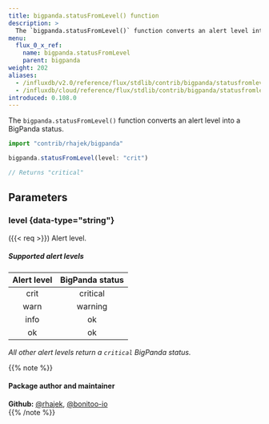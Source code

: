 ```yaml
---
title: bigpanda.statusFromLevel() function
description: >
  The `bigpanda.statusFromLevel()` function converts an alert level into a BigPanda status.
menu:
  flux_0_x_ref:
    name: bigpanda.statusFromLevel
    parent: bigpanda
weight: 202
aliases:
  - /influxdb/v2.0/reference/flux/stdlib/contrib/bigpanda/statusfromlevel/
  - /influxdb/cloud/reference/flux/stdlib/contrib/bigpanda/statusfromlevel/
introduced: 0.108.0
---
```


The `bigpanda.statusFromLevel()` function converts an alert level into a BigPanda status.

```js
import "contrib/rhajek/bigpanda"

bigpanda.statusFromLevel(level: "crit")

// Returns "critical"
```

## Parameters

### level {data-type="string"}
({{< req >}})
Alert level.

##### Supported alert levels

| Alert level | BigPanda status |
|:-----------:|:---------------:|
| crit        | critical        |
| warn        | warning         |
| info        | ok              |
| ok          | ok              |

_All other alert levels return a `critical` BigPanda status._

{{% note %}}
#### Package author and maintainer
**Github:** [@rhajek](https://github.com/rhajek), [@bonitoo-io](https://github.com/bonitoo-io)  
{{% /note %}}
